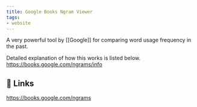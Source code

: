 ```yaml
---
title: Google Books Ngram Viewer
tags: 
- website
---
```







A very powerful tool by [[Google]] for comparing word usage frequency in the past.


Detailed explanation of how this works is listed below.
https://books.google.com/ngrams/info

## 🔗 Links  

https://books.google.com/ngrams

